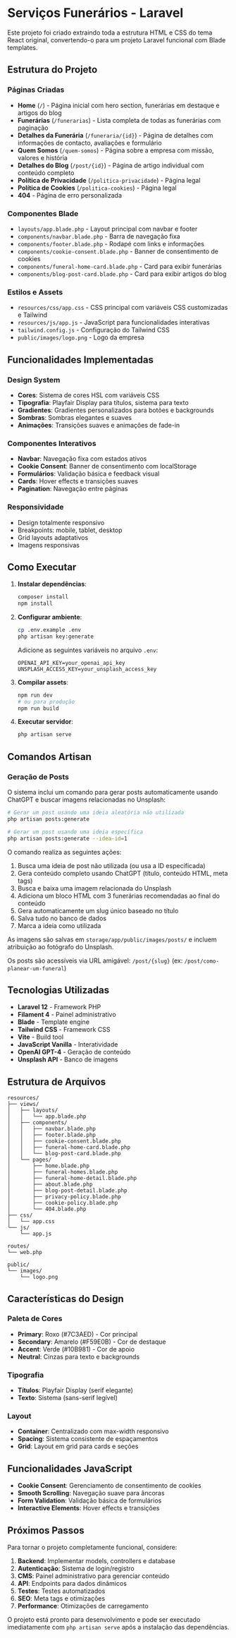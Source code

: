 # Serviços Funerários - Laravel

Este projeto foi criado extraindo toda a estrutura HTML e CSS do tema React original, convertendo-o para um projeto Laravel funcional com Blade templates.

## Estrutura do Projeto

### Páginas Criadas
- **Home** (`/`) - Página inicial com hero section, funerárias em destaque e artigos do blog
- **Funerárias** (`/funerarias`) - Lista completa de todas as funerárias com paginação
- **Detalhes da Funerária** (`/funeraria/{id}`) - Página de detalhes com informações de contacto, avaliações e formulário
- **Quem Somos** (`/quem-somos`) - Página sobre a empresa com missão, valores e história
- **Detalhes do Blog** (`/post/{id}`) - Página de artigo individual com conteúdo completo
- **Política de Privacidade** (`/politica-privacidade`) - Página legal
- **Política de Cookies** (`/politica-cookies`) - Página legal
- **404** - Página de erro personalizada

### Componentes Blade
- `layouts/app.blade.php` - Layout principal com navbar e footer
- `components/navbar.blade.php` - Barra de navegação fixa
- `components/footer.blade.php` - Rodapé com links e informações
- `components/cookie-consent.blade.php` - Banner de consentimento de cookies
- `components/funeral-home-card.blade.php` - Card para exibir funerárias
- `components/blog-post-card.blade.php` - Card para exibir artigos do blog

### Estilos e Assets
- `resources/css/app.css` - CSS principal com variáveis CSS customizadas e Tailwind
- `resources/js/app.js` - JavaScript para funcionalidades interativas
- `tailwind.config.js` - Configuração do Tailwind CSS
- `public/images/logo.png` - Logo da empresa

## Funcionalidades Implementadas

### Design System
- **Cores**: Sistema de cores HSL com variáveis CSS
- **Tipografia**: Playfair Display para títulos, sistema para texto
- **Gradientes**: Gradientes personalizados para botões e backgrounds
- **Sombras**: Sombras elegantes e suaves
- **Animações**: Transições suaves e animações de fade-in

### Componentes Interativos
- **Navbar**: Navegação fixa com estados ativos
- **Cookie Consent**: Banner de consentimento com localStorage
- **Formulários**: Validação básica e feedback visual
- **Cards**: Hover effects e transições suaves
- **Pagination**: Navegação entre páginas

### Responsividade
- Design totalmente responsivo
- Breakpoints: mobile, tablet, desktop
- Grid layouts adaptativos
- Imagens responsivas

## Como Executar

1. **Instalar dependências**:
   ```bash
   composer install
   npm install
   ```

2. **Configurar ambiente**:
   ```bash
   cp .env.example .env
   php artisan key:generate
   ```

   Adicione as seguintes variáveis no arquivo `.env`:
   ```
   OPENAI_API_KEY=your_openai_api_key
   UNSPLASH_ACCESS_KEY=your_unsplash_access_key
   ```

3. **Compilar assets**:
   ```bash
   npm run dev
   # ou para produção
   npm run build
   ```

4. **Executar servidor**:
   ```bash
   php artisan serve
   ```

## Comandos Artisan

### Geração de Posts
O sistema inclui um comando para gerar posts automaticamente usando ChatGPT e buscar imagens relacionadas no Unsplash:

```bash
# Gerar um post usando uma ideia aleatória não utilizada
php artisan posts:generate

# Gerar um post usando uma ideia específica
php artisan posts:generate --idea-id=1
```

O comando realiza as seguintes ações:
1. Busca uma ideia de post não utilizada (ou usa a ID especificada)
2. Gera conteúdo completo usando ChatGPT (título, conteúdo HTML, meta tags)
3. Busca e baixa uma imagem relacionada do Unsplash
4. Adiciona um bloco HTML com 3 funerárias recomendadas ao final do conteúdo
5. Gera automaticamente um slug único baseado no título
6. Salva tudo no banco de dados
7. Marca a ideia como utilizada

As imagens são salvas em `storage/app/public/images/posts/` e incluem atribuição ao fotógrafo do Unsplash.

Os posts são acessíveis via URL amigável: `/post/{slug}` (ex: `/post/como-planear-um-funeral`)

## Tecnologias Utilizadas

- **Laravel 12** - Framework PHP
- **Filament 4** - Painel administrativo
- **Blade** - Template engine
- **Tailwind CSS** - Framework CSS
- **Vite** - Build tool
- **JavaScript Vanilla** - Interatividade
- **OpenAI GPT-4** - Geração de conteúdo
- **Unsplash API** - Banco de imagens

## Estrutura de Arquivos

```
resources/
├── views/
│   ├── layouts/
│   │   └── app.blade.php
│   ├── components/
│   │   ├── navbar.blade.php
│   │   ├── footer.blade.php
│   │   ├── cookie-consent.blade.php
│   │   ├── funeral-home-card.blade.php
│   │   └── blog-post-card.blade.php
│   └── pages/
│       ├── home.blade.php
│       ├── funeral-homes.blade.php
│       ├── funeral-home-detail.blade.php
│       ├── about.blade.php
│       ├── blog-post-detail.blade.php
│       ├── privacy-policy.blade.php
│       ├── cookie-policy.blade.php
│       └── 404.blade.php
├── css/
│   └── app.css
└── js/
    └── app.js

routes/
└── web.php

public/
└── images/
    └── logo.png
```

## Características do Design

### Paleta de Cores
- **Primary**: Roxo (#7C3AED) - Cor principal
- **Secondary**: Amarelo (#F59E0B) - Cor de destaque
- **Accent**: Verde (#10B981) - Cor de apoio
- **Neutral**: Cinzas para texto e backgrounds

### Tipografia
- **Títulos**: Playfair Display (serif elegante)
- **Texto**: Sistema (sans-serif legível)

### Layout
- **Container**: Centralizado com max-width responsivo
- **Spacing**: Sistema consistente de espaçamentos
- **Grid**: Layout em grid para cards e seções

## Funcionalidades JavaScript

- **Cookie Consent**: Gerenciamento de consentimento de cookies
- **Smooth Scrolling**: Navegação suave para âncoras
- **Form Validation**: Validação básica de formulários
- **Interactive Elements**: Hover effects e transições

## Próximos Passos

Para tornar o projeto completamente funcional, considere:

1. **Backend**: Implementar models, controllers e database
2. **Autenticação**: Sistema de login/registro
3. **CMS**: Painel administrativo para gerenciar conteúdo
4. **API**: Endpoints para dados dinâmicos
5. **Testes**: Testes automatizados
6. **SEO**: Meta tags e otimizações
7. **Performance**: Otimizações de carregamento

O projeto está pronto para desenvolvimento e pode ser executado imediatamente com `php artisan serve` após a instalação das dependências.